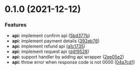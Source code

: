 # 0.1.0 (2021-12-12)


### Features

* **api:** implement confirm api ([5bd377b](https://github.com/enylin/line-pay-merchant/commit/5bd377b850d5a99acde155575d8e1b0cdb493779))
* **api:** implement payment details ([392eb76](https://github.com/enylin/line-pay-merchant/commit/392eb763c5060fcc1c13d7d7b36fa25a31a89ecb))
* **api:** implement refund api ([a1c1735](https://github.com/enylin/line-pay-merchant/commit/a1c1735f6ba139d8192814c390a7cca2562d77de))
* **api:** implement request api ([d4f9528](https://github.com/enylin/line-pay-merchant/commit/d4f9528d889ff8e33cbfae2587f7e8c8747e67dc))
* **api:** support handler by adding api wrapper ([2ee05e2](https://github.com/enylin/line-pay-merchant/commit/2ee05e2658acd9bc1b1a1ffc52aaf0ce5223ebdf))
* **api:** throw error when response code is not 0000 ([04a7cd1](https://github.com/enylin/line-pay-merchant/commit/04a7cd10686a18bdece6bf146dc5c878f10a25aa))



